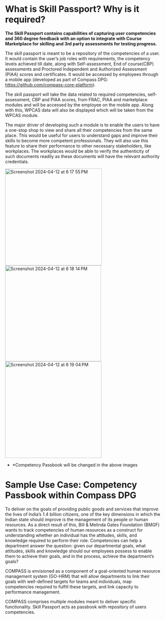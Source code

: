 # What is Skill Passport? Why is it required?

**The Skill Passport contains capabilities of capturing user competencies and 360 degree feedback with an option to integrate with Course Marketplace for skilling and 3rd party assessments for testing progress.**

The skill passport is meant to be a repository of the competencies of a user. It would contain the user’s job roles with requirements, the competency levels achieved till date, along with Self-assessment, End of course(CBP) assessments and Proctored Independent and Authorized Assessment (PIAA) scores and certificates. It would be accessed by employees through a mobile app (developed as part of Compass DPG: https://github.com/compass-core-platform).


The skill passport will take the data related to required competencies, self-assessment, CBP and PIAA scores, from FRAC, PIAA and marketplace modules and will be accessed by the employee on the mobile app. Along with this, WPCAS data will also be displayed which will be taken from the WPCAS module.


The major driver of developing such a module is to enable the users to have a one-stop shop to view and share all their competencies from the same place. This would be useful for users to understand gaps and improve their skills to become more competent professionals. They will also use this feature to share their performance to other necessary stakeholders, like workplaces. The workplaces would be able to verify the authenticity of such documents readily as these documents will have the relevant authority credentials. 

<div>

<img width="314" alt="Screenshot 2024-04-12 at 6 17 55 PM" src="https://github.com/rohitsamagra/community/assets/145356240/59c7d2ac-cd41-499e-a145-a70d61454f4a">

<img width="311" alt="Screenshot 2024-04-12 at 6 18 14 PM" src="https://github.com/rohitsamagra/community/assets/145356240/a44415c4-bc97-4dc2-bbb7-2e43b4fbd3c8">

<img width="313" alt="Screenshot 2024-04-12 at 6 19 04 PM" src="https://github.com/rohitsamagra/community/assets/145356240/749eeded-c033-4aea-bd20-9adc33f338b1">

* *Competency Passbook will be changed in the above images

</div>

# Sample Use Case: Competency Passbook within Compass DPG

To deliver on the goals of providing public goods and services that improve the lives of India’s 1.4 billion citizens, one of the key dimensions in which the Indian state should improve is the management of its people or human resources. As a direct result of this, Bill & Melinda Gates Foundation (BMGF) wants to track competencies of human resources as a construct for understanding whether an individual has the attitudes, skills, and knowledge required to perform their role. Competencies can help a department answer the question: given our departmental goals, what attitudes, skills and knowledge should our employees possess to enable them to achieve their goals, and in the process, achieve the department’s goals? 

COMPASS is envisioned as a component of a goal-oriented human resource management system (GO-HRM) that will allow departments to link their goals with well-defined targets for teams and individuals, map competencies required to fulfill these targets, and link capacity to performance management.

COMPASS comprises multiple modules meant to deliver specific functionality. Skill Passport acts as passbook with repository of users competencies.
